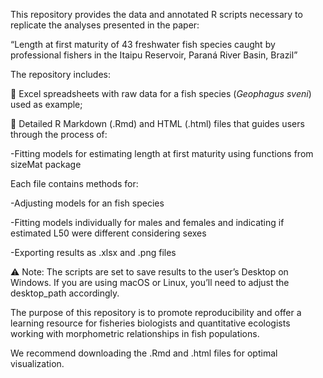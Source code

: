 This repository provides the data and annotated R scripts necessary to replicate the analyses presented in the paper:

“Length at first maturity of 43 freshwater fish species caught by professional fishers in the Itaipu Reservoir, Paraná River Basin, Brazil”

The repository includes:

📂 Excel spreadsheets with raw data for a fish species (_Geophagus sveni_) used as example;

📄 Detailed R Markdown (.Rmd) and HTML (.html) files that guides users through the process of:

 -Fitting models for estimating length at first maturity using functions from sizeMat package
 
 Each file contains methods for:

  -Adjusting models for an fish species

 -Fitting models individually for males and females and indicating if estimated L50 were different considering sexes

 -Exporting results as .xlsx and .png files

⚠️ Note: The scripts are set to save results to the user’s Desktop on Windows. If you are using macOS or Linux, you’ll need to adjust the desktop_path accordingly.

The purpose of this repository is to promote reproducibility and offer a learning resource for fisheries biologists and quantitative ecologists working with morphometric relationships in fish populations.

We recommend downloading the .Rmd and .html files for optimal visualization.
